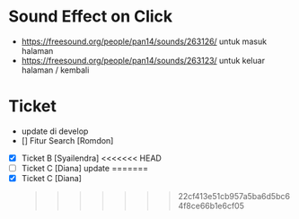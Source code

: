 # Sound Effect on Click

- https://freesound.org/people/pan14/sounds/263126/ untuk masuk halaman
- https://freesound.org/people/pan14/sounds/263123/ untuk keluar halaman / kembali

# Ticket

- update di develop
- [] Fitur Search [Romdon]
- [x] Ticket B [Syailendra]
      <<<<<<< HEAD
- [ ] Ticket C [Diana]
      update
      =======
- [x] Ticket C [Diana]
  > > > > > > > 22cf413e51cb957a5ba6d5bc64f8ce66b1e6cf05

